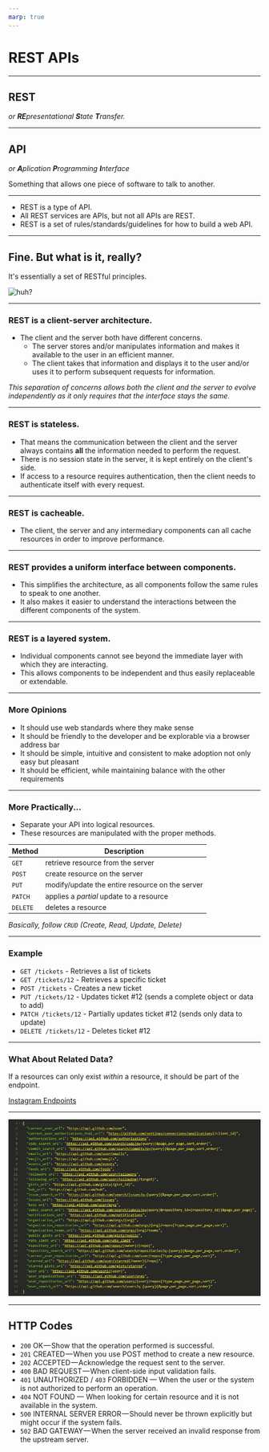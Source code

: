 ```yaml
---
marp: true
---
```


# REST APIs

---

## REST

_or **RE**presentational **S**tate **T**ransfer._

---

## API

_or **A**plication **P**rogramming **I**nterface_

Something that allows one piece of software to talk to another.

---

- REST is a type of API.
- All REST services are APIs, but not all APIs are REST.
- REST is a set of rules/standards/guidelines for how to build a web API.

---

## Fine. But what is it, really?

It's essentially a set of RESTful principles.

![huh?](https://media0.giphy.com/media/kc0kqKNFu7v35gPkwB/giphy.gif)

---

### REST is a client-server architecture.

- The client and the server both have different concerns.
    - The server stores and/or manipulates information and makes it available to the user in an efficient manner.
    - The client takes that information and displays it to the user and/or uses it to perform subsequent requests for information.

_This separation of concerns allows both the client and the server to evolve independently as it only requires that the interface stays the same._

---

### REST is stateless.

- That means the communication between the client and the server always contains **all** the information needed to perform the request.
- There is no session state in the server, it is kept entirely on the client's side.
- If access to a resource requires authentication, then the client needs to authenticate itself with every request.

---

### REST is cacheable.

- The client, the server and any intermediary components can all cache resources in order to improve performance.

---

### REST provides a uniform interface between components.

- This simplifies the architecture, as all components follow the same rules to speak to one another.
- It also makes it easier to understand the interactions between the different components of the system.

---

### REST is a layered system.

- Individual components cannot see beyond the immediate layer with which they are interacting.
- This allows components to be independent and thus easily replaceable or extendable.

---

### More Opinions

- It should use web standards where they make sense
- It should be friendly to the developer and be explorable via a browser address bar
- It should be simple, intuitive and consistent to make adoption not only easy but pleasant
- It should be efficient, while maintaining balance with the other requirements

---

### More Practically...

- Separate your API into logical resources.
- These resources are manipulated with the proper methods.

| Method   | Description                                     |
| -------- | ----------------------------------------------- |
| `GET`    | retrieve resource from the server               |
| `POST`   | create resource on the server                   |
| `PUT`    | modify/update the entire resource on the server |
| `PATCH`  | applies a _partial_ update to a resource        |
| `DELETE` | deletes a resource                              |

_Basically, follow `CRUD` (Create, Read, Update, Delete)_

---

### Example

- `GET /tickets` - Retrieves a list of tickets
- `GET /tickets/12` - Retrieves a specific ticket
- `POST /tickets` - Creates a new ticket
- `PUT /tickets/12` - Updates ticket #12 (sends a complete object or data to add)
- `PATCH /tickets/12` - Partially updates ticket #12 (sends only data to update)
- `DELETE /tickets/12` - Deletes ticket #12

---

### What About Related Data?

If a resources can only exist _within_ a resource, it should be part of the endpoint.

[Instagram Endpoints](https://www.instagram.com/developer/endpoints/users/#get_users_self)

---

![github-endpoints](./assets/github-endpoints.png)

---

## HTTP Codes

- `200` OK — Show that the operation performed is successful.
- `201` CREATED — When you use POST method to create a new resource.
- `202` ACCEPTED — Acknowledge the request sent to the server.
- `400` BAD REQUEST — When client-side input validation fails.
- `401` UNAUTHORIZED / `403` FORBIDDEN — When the user or the system is not authorized to perform an operation.
- `404` NOT FOUND — When looking for certain resource and it is not available in the system.
- `500` INTERNAL SERVER ERROR — Should never be thrown explicitly but might occur if the system fails.
- `502` BAD GATEWAY — When the server received an invalid response from the upstream server.
